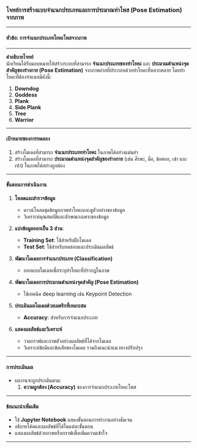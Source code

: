 ### โจทย์การสร้างแบบจำแนกประเภทและการประมาณท่าโพส (Pose Estimation) จากภาพ

---

#### **หัวข้อ: การจำแนกประเภทโยคะโพสจากภาพ**

---

**คำอธิบายโจทย์**  
นักเรียนได้รับมอบหมายให้สร้างระบบที่สามารถ **จำแนกประเภทของท่าโยคะ** และ **ประมาณตำแหน่งจุดสำคัญของร่างกาย (Pose Estimation)** จากภาพถ่ายที่ประกอบด้วยท่าโยคะที่หลากหลาย โดยท่าโยคะที่ต้องจำแนกมีดังนี้:

1. **Downdog**  
2. **Goddess**  
3. **Plank**  
4. **Side Plank**  
5. **Tree**  
6. **Warrior**

---

#### **เป้าหมายของการทดลอง**  

1. สร้างโมเดลที่สามารถ **จำแนกประเภทท่าโยคะ** ในภาพได้อย่างแม่นยำ  
2. สร้างโมเดลที่สามารถ **ประมาณตำแหน่งจุดสำคัญของร่างกาย** (เช่น ศีรษะ, มือ, ข้อศอก, เข่า และเท้า) ในภาพได้อย่างถูกต้อง

---

#### **ขั้นตอนการดำเนินงาน**

1. **โหลดและสำรวจข้อมูล**  
   - ดาวน์โหลดชุดข้อมูลภาพท่าโยคะและดูตัวอย่างของข้อมูล  
   - วิเคราะห์คุณสมบัติและลักษณะเฉพาะของข้อมูล  

2. **แบ่งข้อมูลออกเป็น 3 ส่วน**:  
   - **Training Set**: ใช้สำหรับฝึกโมเดล  
   - **Test Set**: ใช้สำหรับทดสอบและประเมินผลลัพธ์  

3. **พัฒนาโมเดลการจำแนกประเภท (Classification)**  
   - ออกแบบโมเดลเพื่อระบุท่าโยคะที่ปรากฏในภาพ  

4. **พัฒนาโมเดลการประมาณตำแหน่งจุดสำคัญ (Pose Estimation)**  
   - ใช้เทคนิค deep learning เช่น Keypoint Detection 
5. **ประเมินผลโมเดลด้วยเมตริกที่เหมาะสม**  
   - **Accuracy**: สำหรับการจำแนกประเภท  
 

6. **แสดงผลลัพธ์และวิเคราะห์**  
   - วาดกราฟและภาพตัวอย่างผลลัพธ์ที่ได้จากโมเดล  
   - วิเคราะห์ข้อดีและข้อเสียของโมเดล รวมถึงแนะนำแนวทางปรับปรุง

---

#### **การประเมินผล**

- ผลงานจะถูกประเมินตาม:  
   1. **ความถูกต้อง (Accuracy)** ของการจำแนกประเภทโยคะโพส  
 

---

#### **ข้อแนะนำเพิ่มเติม**

- ใช้ **Jupyter Notebook** แสดงขั้นตอนการทำงานอย่างชัดเจน  
- อธิบายโค้ดและผลลัพธ์ที่ได้ในแต่ละขั้นตอน  
- แสดงผลลัพธ์ด้วยภาพหรือกราฟเพื่อเพิ่มความเข้าใจ  

---